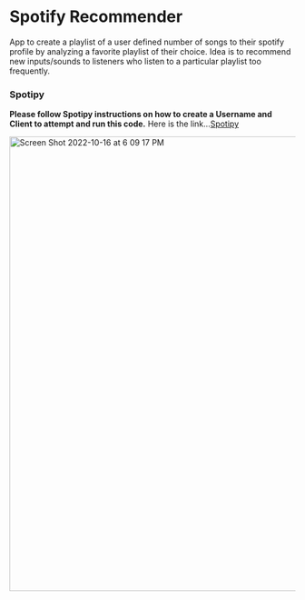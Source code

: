 # Spotify Recommender 
App to create a playlist of a user defined number of songs to their spotify profile by analyzing a favorite playlist of their choice. Idea is to recommend new inputs/sounds to listeners who listen to a particular playlist too frequently. 

### Spotipy 
<b>Please follow Spotipy instructions on how to create a Username and Client to attempt and run this code.</b>
Here is the link...[Spotipy](https://spotipy.readthedocs.io/en/master/)


<img width="800" alt="Screen Shot 2022-10-16 at 6 09 17 PM" src="https://github.com/ebarriosc1/SpotifyRecommender/assets/41806406/38a0c0d2-91d3-43ce-a1a4-1007ae18e95c">
